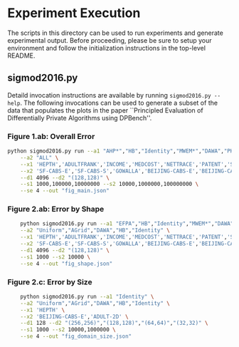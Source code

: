 # Experiment Execution

The scripts in this directory can be used to run experiments and 
generate experimental output. Before proceeding, please be sure
to setup your environment and follow the initialization instructions
in the top-level README.

## sigmod2016.py

Detaild invocation instructions are available by running 
`sigmod2016.py --help`. The following invocations can be used
to generate a subset of the data that populates the plots in
the paper ``Principled Evaluation of Differentially Private Algorithms
using DPBench''.

### Figure 1.ab: Overall Error

```bash
python sigmod2016.py run --a1 "AHP*","HB","Identity","MWEM*","DAWA","PHP","MWEM","EFPA","DPCube","SF","Uniform" \
    --a2 "ALL" \
    --x1 'HEPTH','ADULTFRANK','INCOME','MEDCOST','NETTRACE','PATENT','SEARCHLOGS','BIDS-FJ','BIDS-FM','BIDS-ALL','MDSALARY','MDSALARY-FA','LC-REQ-F1','LC-REQ-F2','LC-REQ-ALL','LC-DTIR-F1','LC-DTIR-F2','LC-DTIR-ALL' \
    --x2 'SF-CABS-E','SF-CABS-S','GOWALLA','BEIJING-CABS-E','BEIJING-CABS-S','ADULT-2D','MDSALARY-OVERT','LOAN-FUNDED-INCOME','STROKE' \
    --d1 4096 --d2 "(128,128)" \
    --s1 1000,100000,10000000 --s2 10000,1000000,100000000 \
    --se 4 --out "fig_main.json"    
```
    

### Figure 2.ab: Error by Shape

```bash
    python sigmod2016.py run --a1 "EFPA","HB","Identity","MWEM*","DAWA","PHP","MWEM","Uniform" \
    --a2 "Uniform","AGrid","DAWA","HB","Identity" \
    --x1 'HEPTH','ADULTFRANK','INCOME','MEDCOST','NETTRACE','PATENT','SEARCHLOGS','BIDS-FJ','BIDS-FM','BIDS-ALL','MDSALARY','MDSALARY-FA','LC-REQ-F1','LC-REQ-F2','LC-REQ-ALL','LC-DTIR-F1','LC-DTIR-F2','LC-DTIR-ALL' \
    --x2 'SF-CABS-E','SF-CABS-S','GOWALLA','BEIJING-CABS-E','BEIJING-CABS-S','ADULT-2D','MDSALARY-OVERT','LOAN-FUNDED-INCOME','STROKE' \
    --d1 4096 --d2 "(128,128)" \
    --s1 1000 --s2 10000 \
    --se 4 --out "fig_shape.json"   
```
    
### Figure 2.c: Error by Size

```bash
    python sigmod2016.py run --a1 "Identity" \
    --a2 "Uniform","AGrid","DAWA","HB","Identity" \
    --x1 'HEPTH' \
    --x2 'BEIJING-CABS-E','ADULT-2D' \
    --d1 128 --d2 "(256,256)","(128,128)","(64,64)","(32,32)" \
    --s1 1000 --s2 10000,1000000 \
    --se 4 --out "fig_domain_size.json"
```
